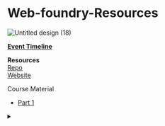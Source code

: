 # Web-foundry-Resources

![Untitled design (18)](https://user-images.githubusercontent.com/57913645/132491302-67857310-a111-448a-ad66-8a6e3d790a57.png)

**[Event Timeline](/timeline.md)**


**Resources**  
[Repo](https://github.com/tinkerhublbsce/Web-foundry-Resources)  
[Website](https://tinkerhublbsce.github.io/Web-foundry-Resources/)

Course Material

- [Part 1](/part1/README.md)



<details><summary></summary>Thank You<script async src="https://cdn.splitbee.io/sb.js"></script></details>
